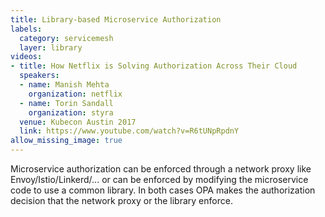 ```yaml
---
title: Library-based Microservice Authorization
labels:
  category: servicemesh
  layer: library
videos:
- title: How Netflix is Solving Authorization Across Their Cloud
  speakers:
  - name: Manish Mehta
    organization: netflix
  - name: Torin Sandall
    organization: styra
  venue: Kubecon Austin 2017
  link: https://www.youtube.com/watch?v=R6tUNpRpdnY
allow_missing_image: true
---
```

Microservice authorization can be enforced through a network proxy like Envoy/Istio/Linkerd/... or can be enforced by modifying the microservice code to use a common library.  In both cases OPA makes the authorization decision that the network proxy or the library enforce.
